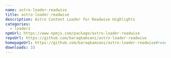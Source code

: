 ```yaml
---
name: astro-loader-readwise
title: astro-loader-readwise
description: Astro Content Loader for Readwise Highlights
categories:
  - loaders
npmUrl: https://www.npmjs.com/package/astro-loader-readwise
repoUrl: https://github.com/baraqkamsani/astro-loader-readwise
homepageUrl: https://github.com/baraqkamsani/astro-loader-readwise#readme
downloads: 33
---
```

